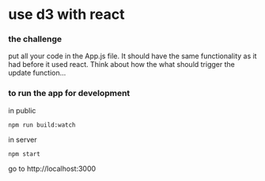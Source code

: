 # use d3 with react

### the challenge

put all your code in the App.js file.
It should have the same functionality as it had before it used react.
Think about how the what should trigger the update function...

### to run the app for development

in public

```
npm run build:watch
```

in server

```
npm start
```

go to http://localhost:3000

